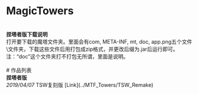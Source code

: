 # MagicTowers
<br>
<b>捏塔者版下载说明</b><br>
打开要下载的魔塔文件夹。里面会有com, META-INF, mt, doc, app.png五个文件\文件夹，下载这些文件后用打包成zip格式，并更改后缀为.jar后运行即可。<br>
注：“doc”这个文件夹打不打包无所谓，里面是说明。<br>
<br>
# 作品列表
<br>
<b>捏塔者版</b><br>
<i>2019/04/07</i> TSW复刻版 [Link](../MTF_Towers/TSW_Remake)

